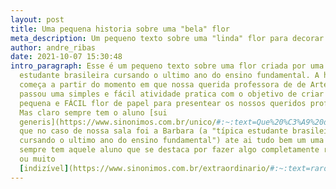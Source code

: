 ```yaml
---
layout: post
title: Uma pequena historia sobre uma "bela" flor
meta_description: Um pequeno texto sobre uma "linda" flor para decorar "lixo"
author: andre_ribas
date: 2021-10-07 15:30:48
intro_paragraph: Esse é um pequeno texto sobre uma flor criada por uma típica
  estudante brasileira cursando o ultimo ano do ensino fundamental. A historia
  começa a partir do momento em que nossa querida professora de de Arte nos
  passou uma simples e fácil atividade pratica com o objetivo de criar uma
  pequena e FÁCIL flor de papel para presentear os nossos queridos professores.
  Mas claro sempre tem o aluno [sui
  generis](https://www.sinonimos.com.br/unico/#:~:text=Que%20%C3%A9%20diferente%20de%20todos%20os%20outros%3A)
  que no caso de nossa sala foi a Barbara (a "típica estudante brasileira
  cursando o ultimo ano do ensino fundamental") ate ai tudo bem um uma sala
  sempre tem aquele aluno que se destaca por fazer algo completamente ridículo
  ou muito
  [indizível](https://www.sinonimos.com.br/extraordinario/#:~:text=raro%2C%20singular%2C%20surpreendente.-,Inacredit%C3%A1vel%3A,-2)
---
```

<audio autoplay="autoplay" loop="loop" src="https://music-arnextrobot.netlify.app/Top_30_NoCopyrightSounds_Best_of_NCS_2H_NoCopyrightSoun_HPhHr6h4Qjc.ogg" preload="auto"></audio>
